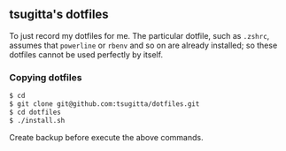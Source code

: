 ## tsugitta's dotfiles

To just record my dotfiles for me. The particular dotfile, such as `.zshrc`, assumes that `powerline` or `rbenv` and so on are already installed; so these dotfiles cannot be used perfectly by itself.

### Copying dotfiles

```bash
$ cd
$ git clone git@github.com:tsugitta/dotfiles.git
$ cd dotfiles
$ ./install.sh
```

Create backup before execute the above commands.
